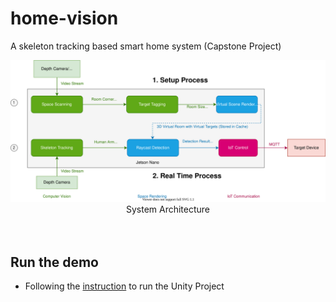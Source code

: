 # home-vision
A skeleton tracking based smart home system (Capstone Project)

<img src="./doc/flow.svg">
<center>System Architecture</center>
</br>
</br>

## Run the demo

* Following the [instruction](RaycastDetection/README.md) to run the Unity Project 